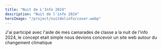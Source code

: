 ```yaml
---
title: "Nuit de L'Info 2024"
description: "Nuit de l'info 2024"
heroImage: "/project/nuitdelinfo/cover.webp" 
---
```

J'ai participé avec l'aide de mes camarades de classe a la nuit de l'info 2024, le concept etait simple nous devions concevoir un site web autour du changement climatique



